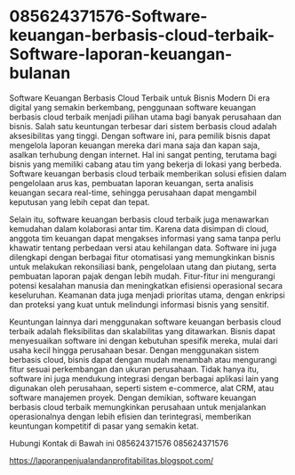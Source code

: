# 085624371576-Software-keuangan-berbasis-cloud-terbaik-Software-laporan-keuangan-bulanan

Software Keuangan Berbasis Cloud Terbaik untuk Bisnis Modern
Di era digital yang semakin berkembang, penggunaan software keuangan berbasis cloud terbaik menjadi pilihan utama bagi banyak perusahaan dan bisnis. Salah satu keuntungan terbesar dari sistem berbasis cloud adalah aksesibilitas yang tinggi. Dengan software ini, para pemilik bisnis dapat mengelola laporan keuangan mereka dari mana saja dan kapan saja, asalkan terhubung dengan internet. Hal ini sangat penting, terutama bagi bisnis yang memiliki cabang atau tim yang bekerja di lokasi yang berbeda. Software keuangan berbasis cloud terbaik memberikan solusi efisien dalam pengelolaan arus kas, pembuatan laporan keuangan, serta analisis keuangan secara real-time, sehingga perusahaan dapat mengambil keputusan yang lebih cepat dan tepat.

Selain itu, software keuangan berbasis cloud terbaik juga menawarkan kemudahan dalam kolaborasi antar tim. Karena data disimpan di cloud, anggota tim keuangan dapat mengakses informasi yang sama tanpa perlu khawatir tentang perbedaan versi atau kehilangan data. Software ini juga dilengkapi dengan berbagai fitur otomatisasi yang memungkinkan bisnis untuk melakukan rekonsiliasi bank, pengelolaan utang dan piutang, serta pembuatan laporan pajak dengan lebih mudah. Fitur-fitur ini mengurangi potensi kesalahan manusia dan meningkatkan efisiensi operasional secara keseluruhan. Keamanan data juga menjadi prioritas utama, dengan enkripsi dan proteksi yang kuat untuk melindungi informasi bisnis yang sensitif.

Keuntungan lainnya dari menggunakan software keuangan berbasis cloud terbaik adalah fleksibilitas dan skalabilitas yang ditawarkan. Bisnis dapat menyesuaikan software ini dengan kebutuhan spesifik mereka, mulai dari usaha kecil hingga perusahaan besar. Dengan menggunakan sistem berbasis cloud, bisnis dapat dengan mudah menambah atau mengurangi fitur sesuai perkembangan dan ukuran perusahaan. Tidak hanya itu, software ini juga mendukung integrasi dengan berbagai aplikasi lain yang digunakan oleh perusahaan, seperti sistem e-commerce, alat CRM, atau software manajemen proyek. Dengan demikian, software keuangan berbasis cloud terbaik memungkinkan perusahaan untuk menjalankan operasionalnya dengan lebih efisien dan terintegrasi, memberikan keuntungan kompetitif di pasar yang semakin ketat.

Hubungi Kontak di Bawah ini 
085624371576
085624371576

https://laporanpenjualandanprofitabilitas.blogspot.com/
